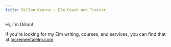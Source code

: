 ```yaml
---
title: Dillon Kearns - Elm Coach and Trainer
---
```


Hi, I'm Dillon!

If you're looking for my Elm writing, courses, and services, you can find that
at [incrementalelm.com](https://incrementalelm.com).
